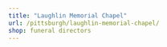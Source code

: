 ```yaml
---
title: "Laughlin Memorial Chapel"
url: /pittsburgh/laughlin-memorial-chapel/
shop: funeral directors
---
```

